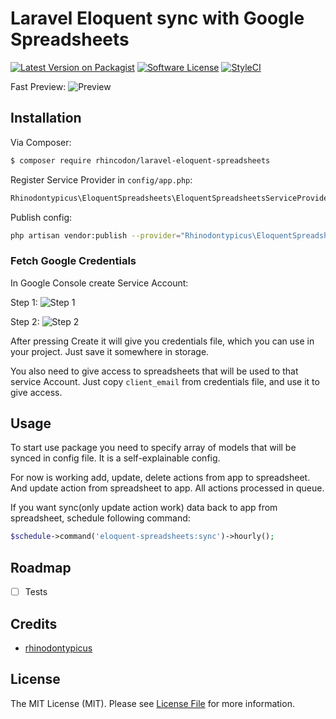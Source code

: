# Laravel Eloquent sync with Google Spreadsheets

[![Latest Version on Packagist](https://img.shields.io/packagist/v/rhincodon/laravel-eloquent-spreadsheets.svg?style=flat-square)](https://packagist.org/packages/rhincodon/laravel-eloquent-spreadsheets)
[![Software License](https://img.shields.io/badge/license-MIT-brightgreen.svg?style=flat-square)](LICENSE.md)
[![StyleCI](https://styleci.io/repos/74288997/shield)](https://styleci.io/repos/74288997)

Fast Preview:
![Preview](https://cloud.githubusercontent.com/assets/6630959/20640355/ca3f0676-b3ec-11e6-9d61-229092be3c09.gif "Preview")

## Installation

Via Composer:

``` bash
$ composer require rhincodon/laravel-eloquent-spreadsheets
```

Register Service Provider in `config/app.php`:

```php
Rhinodontypicus\EloquentSpreadsheets\EloquentSpreadsheetsServiceProvider::class,
```

Publish config:

```bash
php artisan vendor:publish --provider="Rhinodontypicus\EloquentSpreadsheets\EloquentSpreadsheetsServiceProvider" --tag="config"
```

### Fetch Google Credentials

In Google Console create Service Account:

Step 1:
![Step 1](https://cloud.githubusercontent.com/assets/6630959/20640446/1ad7ab2c-b3ef-11e6-8320-5c2d521c88f2.jpg)

Step 2:
![Step 2](https://cloud.githubusercontent.com/assets/6630959/20640447/1ad94fc2-b3ef-11e6-93fe-bac58580d77f.jpg)

After pressing Create it will give you credentials file, which you can use in your project. Just save it somewhere in storage.

You also need to give access to spreadsheets that will be used to that service Account. Just copy `client_email` from credentials file, and use it to give access.

## Usage

To start use package you need to specify array of models that will be synced in config file. It is a self-explainable config.

For now is working add, update, delete actions from app to spreadsheet. And update action from spreadsheet to app. All actions processed in queue.

If you want sync(only update action work) data back to app from spreadsheet, schedule following command:

```php
$schedule->command('eloquent-spreadsheets:sync')->hourly();
```

## Roadmap

- [ ] Tests

## Credits

- [rhinodontypicus](https://github.com/Rhincodon)

## License

The MIT License (MIT). Please see [License File](LICENSE.md) for more information.
